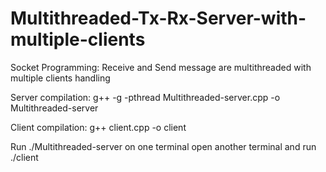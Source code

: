 # Multithreaded-Tx-Rx-Server-with-multiple-clients
Socket Programming: Receive and Send message are multithreaded with multiple clients handling

Server compilation:
g++ -g -pthread Multithreaded-server.cpp -o Multithreaded-server

Client compilation:
g++ client.cpp -o client

Run ./Multithreaded-server on one terminal
open another terminal and run ./client

